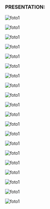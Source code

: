 

### PRESENTATION:


![foto1](images/1_ruby.png) </br>

![foto1](images/2_ruby.png)

![foto1](images/3_ruby.png)

![foto1](images/4_ruby.png)

![foto1](images/5_ruby.png)

![foto1](images/6_ruby.png)

![foto1](images/7_ruby.png)

![foto1](images/8_ruby.png)

![foto1](images/9_ruby.png)

![foto1](images/10_ruby.png)

![foto1](images/11_ruby.png)

![foto1](images/12_ruby.png)

![foto1](images/13_ruby.png)

![foto1](images/14_ruby.png)

![foto1](images/15_ruby.png)

![foto1](images/16_ruby.png)

![foto1](images/17_ruby.png)

![foto1](images/18_ruby.png)

![foto1](images/19_ruby.png)

![foto1](images/20_ruby.png)

  	
  	
  	


	
  	
  	

